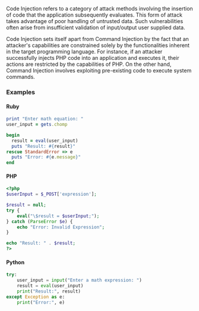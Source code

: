 Code Injection refers to a category of attack methods involving the insertion of code that the application subsequently evaluates. This form of attack takes advantage of poor handling of untrusted data. Such vulnerabilities often arise from insufficient validation of input/output user supplied data.

Code Injection sets itself apart from Command Injection by the fact that an attacker's capabilities are constrained solely by the functionalities inherent in the target programming language. For instance, if an attacker successfully injects PHP code into an application and executes it, their actions are restricted by the capabilities of PHP. On the other hand, Command Injection involves exploiting pre-existing code to execute system commands.

### Examples

#### Ruby

```ruby
print "Enter math equation: "
user_input = gets.chomp

begin
  result = eval(user_input)
  puts "Result: #{result}"
rescue StandardError => e
  puts "Error: #{e.message}"
end

```

#### PHP

```php
<?php
$userInput = $_POST['expression']; 

$result = null;
try {
    eval("\$result = $userInput;");
} catch (ParseError $e) {
    echo "Error: Invalid Expression";
}

echo "Result: " . $result;
?>
```


#### Python

```python
try:
    user_input = input("Enter a math expression: ")
    result = eval(user_input)
    print("Result:", result)
except Exception as e:
    print("Error:", e)
```

